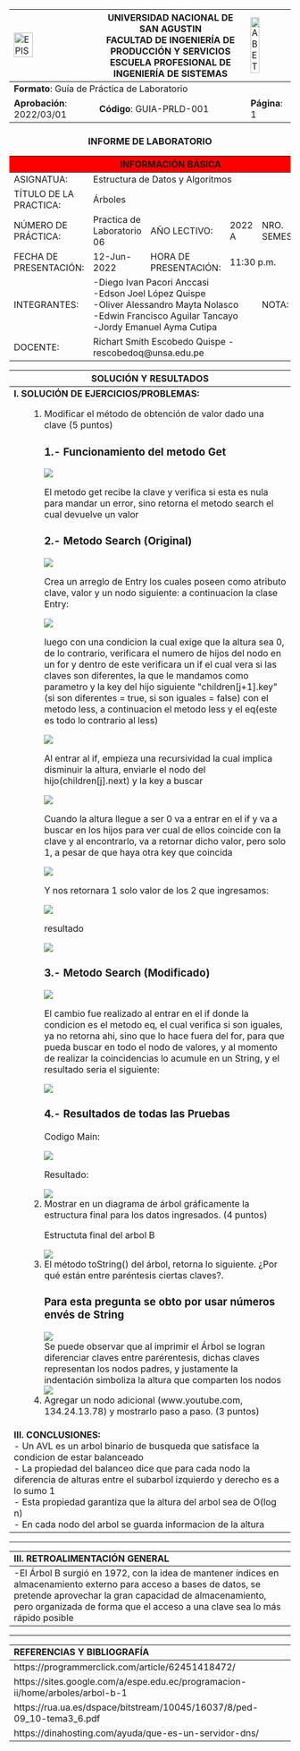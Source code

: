 <div align="center">
<table>
    <theader>
        <tr>
            <td><img src="https://github.com/rescobedoq/pw2/blob/main/epis.png?raw=true" alt="EPIS" style="width:50%; height:auto"/></td>
            <th>
                <span style="font-weight:bold;">UNIVERSIDAD NACIONAL DE SAN AGUSTIN</span><br />
                <span style="font-weight:bold;">FACULTAD DE INGENIERÍA DE PRODUCCIÓN Y SERVICIOS</span><br />
                <span style="font-weight:bold;">ESCUELA PROFESIONAL DE INGENIERÍA DE SISTEMAS</span>
            </th>
            <td><img src="https://github.com/rescobedoq/pw2/blob/main/abet.png?raw=true" alt="ABET" style="width:50%; height:auto"/></td>
        </tr>
    </theader>
    <tbody>
        <tr><td colspan="3"><span style="font-weight:bold;">Formato</span>: Guía de Práctica de Laboratorio</td></tr>
        <tr><td><span style="font-weight:bold;">Aprobación</span>:  2022/03/01</td><td><span style="font-weight:bold;">Código</span>: GUIA-PRLD-001</td><td><span style="font-weight:bold;">Página</span>: 1</td></tr>
    </tbody>
</table>
</div>
<div align="center">
 <h3>INFORME DE LABORATORIO</h3>
</div>
<table>
 <theader>
  <tr><th colspan="6" bgcolor="red">INFORMACIÓN BÁSICA</th></tr>
 </theader>
 <tbody>
  <tr><td>ASIGNATUA:</td><td colspan="5">Estructura de Datos y Algoritmos</td></tr>
  <tr><td>TÍTULO DE LA PRACTICA:</td><td colspan="4">Árboles<td></tr>
  <tr><td>NÚMERO DE PRÁCTICA:</td><td>Practica de Laboratorio 06</td><td>AÑO LECTIVO:</td><td>2022 A</td><td>NRO. SEMESTRE:</td><td>III</td></tr>
  <tr><td>FECHA DE PRESENTACIÓN:</td><td>12-Jun-2022</td><td>HORA DE PRESENTACIÓN:</td><td colspan="3">11:30 p.m.</td></tr>
  <tr><td>INTEGRANTES:</td><td colspan="3">-Diego Ivan Pacori Anccasi<br>-Edson Joel López Quispe<br>-Oliver Alessandro Mayta Nolasco<br>-Edwin Francisco Aguilar Tancayo<br>-Jordy Emanuel Ayma Cutipa</td><td>NOTA:</td><td>...</td></tr>
  <tr><td>DOCENTE:</td><td colspan="5">Richart Smith Escobedo Quispe - rescobedoq@unsa.edu.pe</td></tr>
 </tbody>
</table>
<table>
 <theader>
  <tr><th>SOLUCIÓN Y RESULTADOS</th></tr>
 </theader>
 <tbody>
  <tr><td><strong>I. SOLUCIÓN DE EJERCICIOS/PROBLEMAS:</strong><br>
  <ul>
    <ol>
        <li>Modificar el método de obtención de valor dado una clave (5 puntos)</li>
        <h3>1.- Funcionamiento del metodo Get</h3>
        <img src="Pregunta1/get.PNG">
        <p>El metodo get recibe la clave y verifica si esta es nula para mandar un error, sino retorna el metodo search el cual devuelve un valor</p>
        <h3>2.- Metodo Search (Original)</h3>
        <img src="Pregunta1/searchOriginal.png">
        <p>Crea un arreglo de Entry los cuales poseen como atributo clave, valor y un nodo siguiente: a continuacion la clase Entry:</p>
        <img src="Pregunta1/Entry.png">
        <p>luego con una condicion la cual exige que la altura sea 0, de lo contrario, verificara el numero de hijos del nodo en un for y dentro de este verificara un if el cual vera si las claves son diferentes, la que le mandamos como parametro y la key del hijo siguiente "children[j+1].key" (si son diferentes = true, si son iguales = false) con el metodo less, a continuacion el metodo less y el eq(este es todo lo contrario al less)</p>
        <img src="Pregunta1/comparadores.png">
        <p>Al entrar al if, empieza una recursividad la cual implica disminuir la altura, enviarle el nodo del hijo(children[j].next) y la key a buscar</p>
        <img src="Pregunta1/else.png">
        <p>Cuando la altura llegue a ser 0 va a entrar en el if y va a buscar en los hijos para ver cual de ellos coincide con la clave y al encontrarlo, va a retornar dicho valor, pero solo 1, a pesar de que haya otra key que coincida</p>
        <img src="Pregunta1/if.png">
        <p>Y nos retornara 1 solo valor de los 2 que ingresamos:</p>
        <img src="Pregunta1/putDatos.png">
        <p>resultado</p>
        <img src="Pregunta1/result1.png">
        <h3>3.- Metodo Search (Modificado)</h3>
        <img src="Pregunta1/modificacion.PNG">
        <p>El cambio fue realizado al entrar en el if donde la condicion es el metodo eq, el cual verifica si son iguales, ya no retorna ahi, sino que lo hace fuera del for, para que pueda buscar en todo el nodo de valores, y al momento de realizar la coincidencias lo acumule en un String, y el resultado seria el siguiente:</p>
        <img src="Pregunta1/result2.png">
        <h3>4.- Resultados de todas las Pruebas</h3>
        <p>Codigo Main:</p>
        <img src="Pregunta1/codMain.png">
        <p>Resultado:</p>
        <img src="Pregunta1/result3.png">
        <li>Mostrar en un diagrama de árbol gráficamente la estructura final para los datos
ingresados. (4 puntos)</li>
        <p>Estructuta final del arbol B</p>
         <img src="Pregunta 2/ArbolB.png">
        <li>El método toString() del árbol, retorna lo siguiente. ¿Por qué están entre paréntesis ciertas claves?.<br><h3><strong>Para esta pregunta se obto por usar números envés de String</strong></h3><img src="Pregunta3/codigo.png"><br>
        Se puede observar que al imprimir el Árbol se logran diferenciar claves entre parérentesis, dichas claves representan los nodos padres, y justamente la indentación simboliza la altura que comparten los nodos
        </li><img src="Pregunta3/impresion.png">
        <li>Agregar un nodo adicional (www.youtube.com, 134.24.13.78) y mostrarlo paso a
paso. (3 puntos)</li>
  </ul>

  <tr><td><strong>III. CONCLUSIONES:</strong><br>- Un AVL es un arbol binario de busqueda que satisface la condicion de estar balanceado<br>
  - La propiedad del balanceo dice que para cada nodo la diferencia de alturas entre el subarbol izquierdo y derecho es a lo sumo 1<br>
  - Esta propiedad garantiza que la altura del arbol sea de O(log n)<br>
  - En cada nodo del arbol se guarda informacion de la altura<br></td></tr>
 </tbody>
</table>
<hr>
<table>
 <theader>
  <tr><td><strong>III. RETROALIMENTACIÓN GENERAL</strong><br>
  </td><tr>
 </theader>
 <tbody>
  <tr><td>-El Árbol B surgió en 1972, con la idea de mantener índices en almacenamiento externo para acceso a bases de datos, se pretende aprovechar la gran capacidad de almacenamiento, pero organizada de forma que el acceso a una clave sea lo más rápido posible
  </td></tr>
 </tbody>
</table>
<hr>
<table>
 <theader>
  <tr><td><strong>REFERENCIAS Y BIBLIOGRAFÍA</strong></td><tr>
 </theader>
 <tbody>
  <tr><td>https://programmerclick.com/article/62451418472/</td></tr>
  <tr><td>https://sites.google.com/a/espe.edu.ec/programacion-ii/home/arboles/arbol-b-1</td></tr>
  <tr><td>https://rua.ua.es/dspace/bitstream/10045/16037/8/ped-09_10-tema3_6.pdf</td></tr>
  <tr><td>https://dinahosting.com/ayuda/que-es-un-servidor-dns/</td></tr>
  
 </tbody>
</table>
